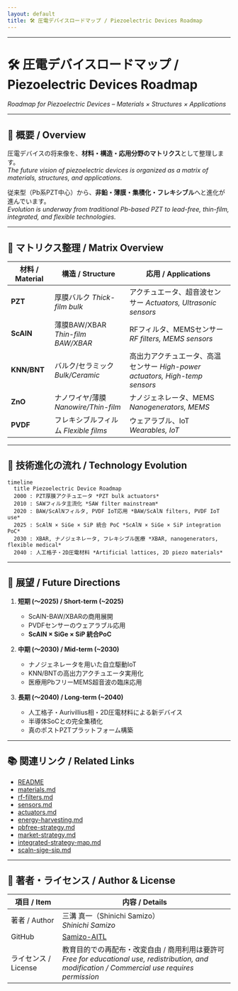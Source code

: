 ```yaml
---
layout: default
title: 🛠 圧電デバイスロードマップ / Piezoelectric Devices Roadmap
---
```


---

# 🛠 圧電デバイスロードマップ / Piezoelectric Devices Roadmap  
*Roadmap for Piezoelectric Devices – Materials × Structures × Applications*

---

## 📖 概要 / Overview

圧電デバイスの将来像を、**材料・構造・応用分野のマトリクス**として整理します。  
*The future vision of piezoelectric devices is organized as a matrix of materials, structures, and applications.*  

従来型（Pb系PZT中心）から、**非鉛・薄膜・集積化・フレキシブル**へと進化が進んでいます。  
*Evolution is underway from traditional Pb-based PZT to lead-free, thin-film, integrated, and flexible technologies.*  

---

## 🔬 マトリクス整理 / Matrix Overview

| 材料 / Material | 構造 / Structure | 応用 / Applications |
|----------------|----------------|----------------------|
| **PZT** | 厚膜バルク *Thick-film bulk* | アクチュエータ、超音波センサー *Actuators, Ultrasonic sensors* |
| **ScAlN** | 薄膜BAW/XBAR *Thin-film BAW/XBAR* | RFフィルタ、MEMSセンサー *RF filters, MEMS sensors* |
| **KNN/BNT** | バルク/セラミック *Bulk/Ceramic* | 高出力アクチュエータ、高温センサー *High-power actuators, High-temp sensors* |
| **ZnO** | ナノワイヤ/薄膜 *Nanowire/Thin-film* | ナノジェネレータ、MEMS *Nanogenerators, MEMS* |
| **PVDF** | フレキシブルフィルム *Flexible films* | ウェアラブル、IoT *Wearables, IoT* |

---

## 📐 技術進化の流れ / Technology Evolution

```mermaid
timeline
  title Piezoelectric Device Roadmap
  2000 : PZT厚膜アクチュエータ *PZT bulk actuators*
  2010 : SAWフィルタ主流化 *SAW filter mainstream*
  2020 : BAW/ScAlNフィルタ, PVDF IoT応用 *BAW/ScAlN filters, PVDF IoT use*
  2025 : ScAlN × SiGe × SiP 統合 PoC *ScAlN × SiGe × SiP integration PoC*
  2030 : XBAR, ナノジェネレータ, フレキシブル医療 *XBAR, nanogenerators, flexible medical*
  2040 : 人工格子・2D圧電材料 *Artificial lattices, 2D piezo materials*
```

---

## 🔮 展望 / Future Directions

1. **短期 (〜2025) / Short-term (~2025)**  
   - ScAlN-BAW/XBARの商用展開  
   - PVDFセンサーのウェアラブル応用  
   - **ScAlN × SiGe × SiP 統合PoC**  

2. **中期 (〜2030) / Mid-term (~2030)**  
   - ナノジェネレータを用いた自立駆動IoT  
   - KNN/BNTの高出力アクチュエータ実用化  
   - 医療用PbフリーMEMS超音波の臨床応用  

3. **長期 (〜2040) / Long-term (~2040)**  
   - 人工格子・Aurivillius相・2D圧電材料による新デバイス  
   - 半導体SoCとの完全集積化  
   - 真のポストPZTプラットフォーム構築  

---

## 📚 関連リンク / Related Links

- [README](./README.md)  
- [materials.md](./materials.md)  
- [rf-filters.md](./rf-filters.md)  
- [sensors.md](./sensors.md)  
- [actuators.md](./actuators.md)  
- [energy-harvesting.md](./energy-harvesting.md)  
- [pbfree-strategy.md](./pbfree-strategy.md)  
- [market-strategy.md](./market-strategy.md)  
- [integrated-strategy-map.md](./integrated-strategy-map.md)  
- [scaln-sige-sip.md](./scaln-sige-sip.md)  

---

## 👤 著者・ライセンス / Author & License

| 項目 / Item | 内容 / Details |
|-------------|----------------|
| 著者 / Author | 三溝 真一（Shinichi Samizo） <br> *Shinichi Samizo* |
| GitHub | [Samizo-AITL](https://github.com/Samizo-AITL) |
| ライセンス / License | 教育目的での再配布・改変自由 / 商用利用は要許可 <br> *Free for educational use, redistribution, and modification / Commercial use requires permission* |
